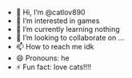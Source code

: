 - 👋 Hi, I’m @catlov890
- 👀 I’m interested in games 
- 🌱 I’m currently learning nothing
- 💞️ I’m looking to collaborate on ...
- 📫 How to reach me idk
- 😄 Pronouns: he 
- ⚡ Fun fact: love cats!!!!

<!---
catlov890/catlov890 is a ✨ special ✨ repository because its `README.md` (this file) appears on your GitHub profile.
You can click the Preview link to take a look at your changes.
--->
